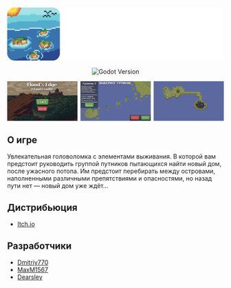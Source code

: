 ![image](/readme_assets/header-logo.png)

<p align="center">
   <img src="https://img.shields.io/badge/Engine-Godot_4.1.1-blue" alt="Godot Version">
</p>

![image](/readme_assets/gameplay_screenshots_readme.png)

## О игре

Увлекательная головоломка с элементами выживания. В которой вам предстоит руководить группой путников пытающихся найти новый дом, после ужасного потопа. Им предстоит перебирать между островами, наполненными различными препятствиями и опасностями, но назад пути нет — новый дом уже ждёт...

## Дистрибьюция

- [Itch.io](https://stolevarov.itch.io/floods-edge-island-exodus)


## Разработчики

- [Dmitriy770](https://github.com/Dmitriy770)
- [MaxM1567](https://github.com/MaxM1567)
- [Dearsley](https://github.com/Dearsley)
